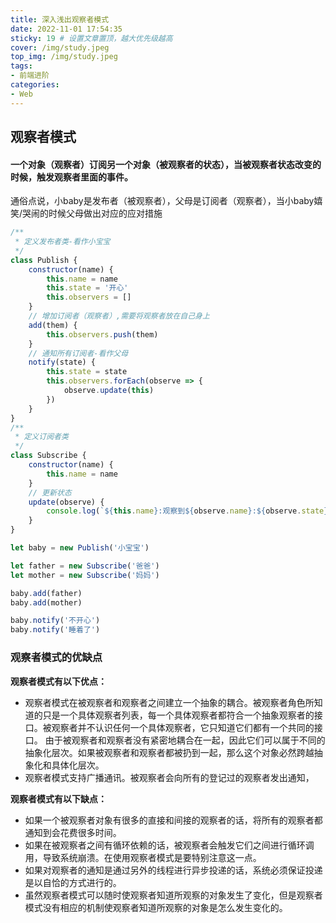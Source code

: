 ```yaml
---
title: 深入浅出观察者模式
date: 2022-11-01 17:54:35
sticky: 19 # 设置文章置顶，越大优先级越高
cover: /img/study.jpeg
top_img: /img/study.jpeg
tags:
- 前端进阶
categories:
- Web
---
```


## 观察者模式

#### 一个对象（观察者）订阅另一个对象（被观察者的状态），当被观察者状态改变的时候，触发观察者里面的事件。

通俗点说，小baby是发布者（被观察者），父母是订阅者（观察者），当小baby嬉笑/哭闹的时候父母做出对应的应对措施

```js
/**
 * 定义发布者类-看作小宝宝
 */
class Publish {
    constructor(name) {
        this.name = name
        this.state = '开心'
        this.observers = []
    }
    // 增加订阅者（观察者）,需要将观察者放在自己身上
    add(them) {
        this.observers.push(them)
    }
    // 通知所有订阅者-看作父母
    notify(state) {
        this.state = state
        this.observers.forEach(observe => {
            observe.update(this)
        })
    }
}
/**
 * 定义订阅者类
 */
class Subscribe {
    constructor(name) {
        this.name = name
    }
    // 更新状态
    update(observe) {
        console.log(`${this.name}:观察到${observe.name}:${observe.state}`);
    }
}

let baby = new Publish('小宝宝')

let father = new Subscribe('爸爸')
let mother = new Subscribe('妈妈')

baby.add(father)
baby.add(mother)

baby.notify('不开心')
baby.notify('睡着了')
```

### 观察者模式的优缺点

**观察者模式有以下优点：**

- 观察者模式在被观察者和观察者之间建立一个抽象的耦合。被观察者角色所知道的只是一个具体观察者列表，每一个具体观察者都符合一个抽象观察者的接口。被观察者并不认识任何一个具体观察者，它只知道它们都有一个共同的接口。
  由于被观察者和观察者没有紧密地耦合在一起，因此它们可以属于不同的抽象化层次。如果被观察者和观察者都被扔到一起，那么这个对象必然跨越抽象化和具体化层次。
- 观察者模式支持广播通讯。被观察者会向所有的登记过的观察者发出通知，

**观察者模式有以下缺点：**

- 如果一个被观察者对象有很多的直接和间接的观察者的话，将所有的观察者都通知到会花费很多时间。
- 如果在被观察者之间有循环依赖的话，被观察者会触发它们之间进行循环调用，导致系统崩溃。在使用观察者模式是要特别注意这一点。
- 如果对观察者的通知是通过另外的线程进行异步投递的话，系统必须保证投递是以自恰的方式进行的。
- 虽然观察者模式可以随时使观察者知道所观察的对象发生了变化，但是观察者模式没有相应的机制使观察者知道所观察的对象是怎么发生变化的。
